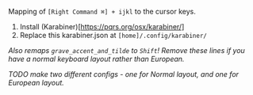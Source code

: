 Mapping of `[Right Command ⌘] + ijkl` to the cursor keys.

1. Install (Karabiner)[https://pqrs.org/osx/karabiner/]
1. Replace this karabiner.json at `[home]/.config/karabiner/`

*Also remaps `grave_accent_and_tilde` to `Shift`! Remove these lines if you have a normal keyboard layout rather than European.*

*TODO make two different configs - one for Normal layout, and one for European layout.*
